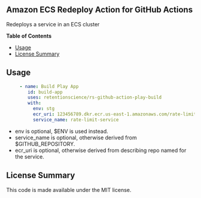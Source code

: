 ## Amazon ECS Redeploy Action for GitHub Actions

Redeploys a service in an ECS cluster

**Table of Contents**

<!-- toc -->

- [Usage](#usage)
- [License Summary](#license-summary)

<!-- tocstop -->

## Usage

```yaml
     - name: Build Play App
        id: build-app
        uses: retentionscience/rs-github-action-play-build
        with:
          env: stg
          ecr_uri: 123456789.dkr.ecr.us-east-1.amazonaws.com/rate-limit-service
          service_name: rate-limit-service
```
* env is optional, $ENV is used instead.
* service_name is optional, otherwise derived from $GITHUB_REPOSITORY.
* ecr_uri is optional, otherwise derived from describing repo named for the service.

## License Summary

This code is made available under the MIT license.
